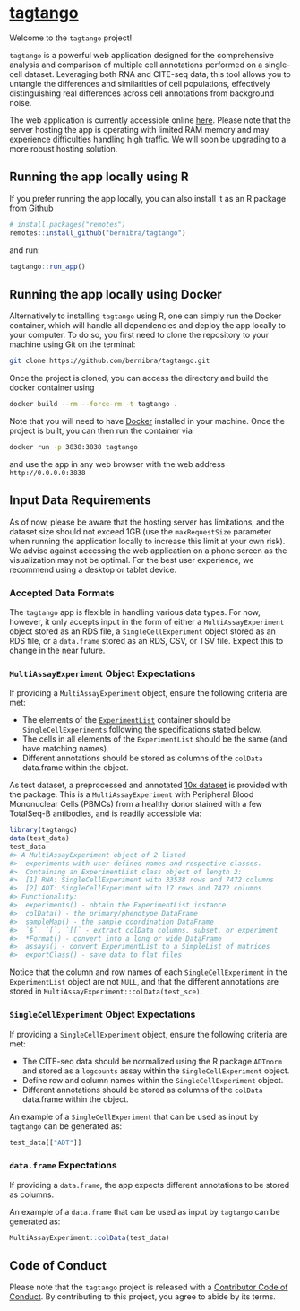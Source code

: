 
<!-- README.md is generated from README.Rmd. Please edit that file -->
<!-- Good examples for for the README and article:
        - https://github.com/LieberInstitute/spatialLIBD/blob/devel/README.Rmd
-->

# [tagtango](https://bernibra.shinyapps.io/tagtango/)

<!-- badges: start -->
<!-- badges: end -->

Welcome to the `tagtango` project!

`tagtango` is a powerful web application designed for the comprehensive
analysis and comparison of multiple cell annotations performed on a
single-cell dataset. Leveraging both RNA and CITE-seq data, this tool
allows you to untangle the differences and similarities of cell
populations, effectively distinguishing real differences across cell
annotations from background noise.

The web application is currently accessible online
[here](https://bernibra.shinyapps.io/tagtango/). Please note that the
server hosting the app is operating with limited RAM memory and may
experience difficulties handling high traffic. We will soon be upgrading
to a more robust hosting solution.

## Running the app locally using R

If you prefer running the app locally, you can also install it as an R
package from Github

``` r
# install.packages("remotes")
remotes::install_github("bernibra/tagtango") 
```

and run:

``` r
tagtango::run_app()
```

## Running the app locally using Docker

Alternatively to installing `tagtango` using R, one can simply run the
Docker container, which will handle all dependencies and deploy the app
locally to your computer. To do so, you first need to clone the
repository to your machine using Git on the terminal:

``` bash
git clone https://github.com/bernibra/tagtango.git
```

Once the project is cloned, you can access the directory and build the
docker container using

``` bash
docker build --rm --force-rm -t tagtango .
```

Note that you will need to have
[Docker](https://docs.docker.com/get-docker/) installed in your machine.
Once the project is built, you can then run the container via

``` bash
docker run -p 3838:3838 tagtango
```

and use the app in any web browser with the web address
`http://0.0.0.0:3838`

## Input Data Requirements

As of now, please be aware that the hosting server has limitations, and
the dataset size should not exceed 1GB (use the `maxRequestSize`
parameter when running the application locally to increase this limit at
your own risk). We advise against accessing the web application on a
phone screen as the visualization may not be optimal. For the best user
experience, we recommend using a desktop or tablet device.

### Accepted Data Formats

The `tagtango` app is flexible in handling various data types. For now,
however, it only accepts input in the form of either a
`MultiAssayExperiment` object stored as an RDS file, a
`SingleCellExperiment` object stored as an RDS file, or a `data.frame`
stored as an RDS, CSV, or TSV file. Expect this to change in the near
future.

### `MultiAssayExperiment` Object Expectations

If providing a `MultiAssayExperiment` object, ensure the following
criteria are met:

- The elements of the
  [`ExperimentList`](https://rdrr.io/bioc/MultiAssayExperiment/f/vignettes/MultiAssayExperiment.Rmd)
  container should be `SingleCellExperiments` following the
  specifications stated below.
- The cells in all elements of the `ExperimentList` should be the same
  (and have matching names).
- Different annotations should be stored as columns of the `colData`
  data.frame within the object.

As test dataset, a preprocessed and annotated [10x
dataset](https://support.10xgenomics.com/single-cell-gene-expression/datasets/3.0.0/pbmc_10k_protein_v3)
is provided with the package. This is a `MultiAssayExperiment` with
Peripheral Blood Mononuclear Cells (PBMCs) from a healthy donor stained
with a few TotalSeq-B antibodies, and is readily accessible via:

``` r
library(tagtango)
data(test_data)
test_data
#> A MultiAssayExperiment object of 2 listed
#>  experiments with user-defined names and respective classes.
#>  Containing an ExperimentList class object of length 2:
#>  [1] RNA: SingleCellExperiment with 33538 rows and 7472 columns
#>  [2] ADT: SingleCellExperiment with 17 rows and 7472 columns
#> Functionality:
#>  experiments() - obtain the ExperimentList instance
#>  colData() - the primary/phenotype DataFrame
#>  sampleMap() - the sample coordination DataFrame
#>  `$`, `[`, `[[` - extract colData columns, subset, or experiment
#>  *Format() - convert into a long or wide DataFrame
#>  assays() - convert ExperimentList to a SimpleList of matrices
#>  exportClass() - save data to flat files
```

Notice that the column and row names of each `SingleCellExperiment` in
the `ExperimentList` object are not `NULL`, and that the different
annotations are stored in `MultiAssayExperiment::colData(test_sce)`.

### `SingleCellExperiment` Object Expectations

If providing a `SingleCellExperiment` object, ensure the following
criteria are met:

- The CITE-seq data should be normalized using the R package `ADTnorm`
  and stored as a `logcounts` assay within the `SingleCellExperiment`
  object.
- Define row and column names within the `SingleCellExperiment` object.
- Different annotations should be stored as columns of the `colData`
  data.frame within the object.

An example of a `SingleCellExperiment` that can be used as input by
`tagtango` can be generated as:

``` r
test_data[["ADT"]]
```

### `data.frame` Expectations

If providing a `data.frame`, the app expects different annotations to be
stored as columns.

An example of a `data.frame` that can be used as input by `tagtango` can
be generated as:

``` r
MultiAssayExperiment::colData(test_data)
```

## Code of Conduct

Please note that the `tagtango` project is released with a [Contributor
Code of
Conduct](https://github.com/bernibra/tagtango?tab=coc-ov-file#readme).
By contributing to this project, you agree to abide by its terms.
